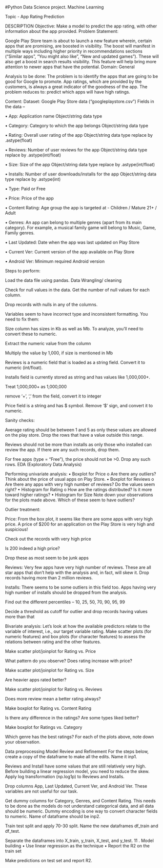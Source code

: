 #Python Data Science project. Machine Learning

Topic - App Rating Prediction

DESCRIPTION Objective: Make a model to predict the app rating, with other information about the app provided. Problem Statement:

Google Play Store team is about to launch a new feature wherein, certain apps that are promising, are boosted in visibility. The boost will manifest in multiple ways including higher priority in recommendations sections (“Similar apps”, “You might also like”, “New and updated games”). These will also get a boost in search results visibility. This feature will help bring more attention to newer apps that have the potential. Domain: General

Analysis to be done: The problem is to identify the apps that are going to be good for Google to promote. App ratings, which are provided by the customers, is always a great indicator of the goodness of the app. The problem reduces to: predict which apps will have high ratings.

Content: Dataset: Google Play Store data (“googleplaystore.csv”) Fields in the data –

• App: Application name Object/string data type

• Category: Category to which the app belongs Object/string data type

• Rating: Overall user rating of the app Object/string data type replace by .astype(float)

• Reviews: Number of user reviews for the app Object/string data type replace by .astype(int/float)

• Size: Size of the app Object/string data type replace by .astype(int/float)

• Installs: Number of user downloads/installs for the app Object/string data type replace by .astype(int)

• Type: Paid or Free

• Price: Price of the app

• Content Rating: Age group the app is targeted at - Children / Mature 21+ / Adult

• Genres: An app can belong to multiple genres (apart from its main category). For example, a musical family game will belong to Music, Game, Family genres.

• Last Updated: Date when the app was last updated on Play Store

• Current Ver: Current version of the app available on Play Store

• Android Ver: Minimum required Android version

Steps to perform:

Load the data file using pandas. Data Wrangling/ cleaning

Check for null values in the data. Get the number of null values for each column.

Drop records with nulls in any of the columns.

Variables seem to have incorrect type and inconsistent formatting. You need to fix them:

Size column has sizes in Kb as well as Mb. To analyze, you’ll need to convert these to numeric.

Extract the numeric value from the column

Multiply the value by 1,000, if size is mentioned in Mb

Reviews is a numeric field that is loaded as a string field. Convert it to numeric (int/float).

Installs field is currently stored as string and has values like 1,000,000+.

Treat 1,000,000+ as 1,000,000

remove ‘+’, ‘,’ from the field, convert it to integer

Price field is a string and has $ symbol. Remove ‘$’ sign, and convert it to numeric.

Sanity checks:

Average rating should be between 1 and 5 as only these values are allowed on the play store. Drop the rows that have a value outside this range.

Reviews should not be more than installs as only those who installed can review the app. If there are any such records, drop them.

For free apps (type = “Free”), the price should not be >0. Drop any such rows. EDA (Exploratory Data Analysis)

Performing univariate analysis: • Boxplot for Price o Are there any outliers? Think about the price of usual apps on Play Store. • Boxplot for Reviews o Are there any apps with very high number of reviews? Do the values seem right? • Histogram for Rating o How are the ratings distributed? Is it more toward higher ratings? • Histogram for Size Note down your observations for the plots made above. Which of these seem to have outliers?

Outlier treatment:

Price: From the box plot, it seems like there are some apps with very high price. A price of $200 for an application on the Play Store is very high and suspicious!

Check out the records with very high price

Is 200 indeed a high price?

Drop these as most seem to be junk apps

Reviews: Very few apps have very high number of reviews. These are all star apps that don’t help with the analysis and, in fact, will skew it. Drop records having more than 2 million reviews.

Installs: There seems to be some outliers in this field too. Apps having very high number of installs should be dropped from the analysis.

Find out the different percentiles – 10, 25, 50, 70, 90, 95, 99

Decide a threshold as cutoff for outlier and drop records having values more than that

Bivariate analysis: Let’s look at how the available predictors relate to the variable of interest, i.e., our target variable rating. Make scatter plots (for numeric features) and box plots (for character features) to assess the relations between rating and the other features.

Make scatter plot/joinplot for Rating vs. Price

What pattern do you observe? Does rating increase with price?

Make scatter plot/joinplot for Rating vs. Size

Are heavier apps rated better?

Make scatter plot/joinplot for Rating vs. Reviews

Does more review mean a better rating always?

Make boxplot for Rating vs. Content Rating

Is there any difference in the ratings? Are some types liked better?

Make boxplot for Ratings vs. Category

Which genre has the best ratings? For each of the plots above, note down your observation.

Data preprocessing Model Review and Refinement For the steps below, create a copy of the dataframe to make all the edits. Name it inp1.

Reviews and Install have some values that are still relatively very high. Before building a linear regression model, you need to reduce the skew. Apply log transformation (np.log1p) to Reviews and Installs.

Drop columns App, Last Updated, Current Ver, and Android Ver. These variables are not useful for our task.

Get dummy columns for Category, Genres, and Content Rating. This needs to be done as the models do not understand categorical data, and all data should be numeric. Dummy encoding is one way to convert character fields to numeric. Name of dataframe should be inp2.

Train test split and apply 70-30 split. Name the new dataframes df_train and df_test.

Separate the dataframes into X_train, y_train, X_test, and y_test. 11 . Model building • Use linear regression as the technique • Report the R2 on the train set

Make predictions on test set and report R2.
